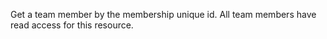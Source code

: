 Get a team member by the membership unique id. All team members have read access for this resource.
